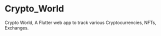 # Crypto_World
 Crypto World, A Flutter web app to track various Cryptocurrencies, NFTs, Exchanges.

